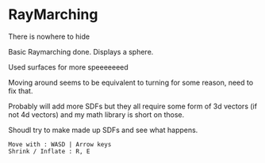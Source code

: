 # RayMarching
There is nowhere to hide


Basic Raymarching done. Displays a sphere.

Used surfaces for more speeeeeeed

Moving around seems to be equivalent to turning for some reason, need to fix that.

Probably will add more SDFs but they all require some form of 3d vectors (if not 4d vectors) and my math library is short on those.

Shoudl try to make made up SDFs and see what happens.

```
Move with : WASD | Arrow keys
Shrink / Inflate : R, E
